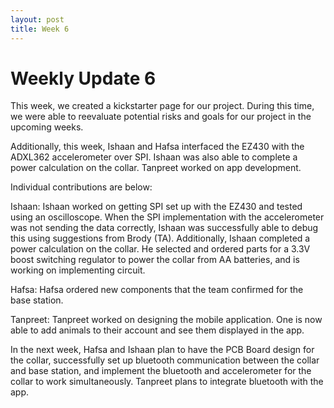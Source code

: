 ```yaml
---
layout: post
title: Week 6
---
```


# Weekly Update 6
This week, we created a kickstarter page for our project. During this time, we were able to reevaluate potential risks and goals for our project in the upcoming weeks. 

Additionally, this week, Ishaan and Hafsa interfaced the EZ430 with the ADXL362 accelerometer over SPI. Ishaan was also able to complete a power calculation on the collar. Tanpreet worked on app development. 

Individual contributions are below:

Ishaan: Ishaan worked on getting SPI set up with the EZ430 and tested using an oscilloscope. When the SPI implementation with the accelerometer was not sending the data correctly, Ishaan was successfully able to debug this using suggestions from Brody (TA). Additionally, Ishaan completed a power calculation on the collar. He selected and ordered parts for a 3.3V boost switching regulator to power the collar from AA batteries, and is working on implementing circuit.

Hafsa: Hafsa ordered new components that the team confirmed for the base station.

Tanpreet: Tanpreet worked on designing the mobile application. One is now able to add animals to their account and see them displayed in the app. 

In the next week, Hafsa and Ishaan plan to have the PCB Board design for the collar, successfully set up bluetooth communication between the collar and base station, and implement the bluetooth and accelerometer for the collar to work simultaneously. Tanpreet plans to integrate bluetooth with the app. 

